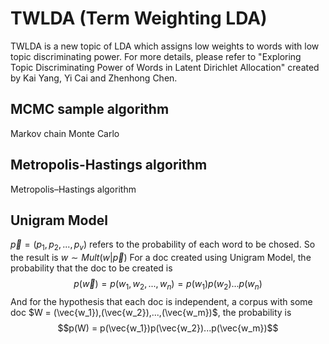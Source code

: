 TWLDA (Term Weighting LDA)
===

TWLDA is a new topic of LDA which assigns low weights to words with low topic discriminating power. For more details, please refer to "Exploring Topic Discriminating Power of Words in Latent Dirichlet
Allocation" created by Kai Yang, Yi Cai and Zhenhong Chen.

## MCMC sample algorithm

<a herf="https://en.wikipedia.org/wiki/Markov_chain_Monte_Carlo">Markov chain Monte Carlo</a>

## Metropolis-Hastings algorithm

<a herf="https://en.wikipedia.org/wiki/Metropolis%E2%80%93Hastings_algorithm">Metropolis–Hastings algorithm</a>

## Unigram Model
$\vec{p} = (p_1, p_2, ..., p_v)$ refers to the probability of each word to be chosed.
So the result is $w \sim Mult(w|\vec{p})$
For a doc created using Unigram Model, the probability that the doc to be created is
$$p(\vec{w}) = p(w_1, w_2, ..., w_n) = p(w_1)p(w_2)...p(w_n)$$
And for the hypothesis that each doc is independent, a corpus with some doc $W = (\vec{w_1}),(\vec{w_2}),...,(\vec{w_m})$, the probability is
$$p(W) = p(\vec{w_1})p(\vec{w_2})...p(\vec{w_m})$$

<script type="text/javascript" async
  src="https://cdnjs.cloudflare.com/ajax/libs/mathjax/2.7.4/MathJax.js?config=TeX-MML-AM_CHTML">
</script>